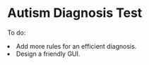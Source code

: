 # Autism Diagnosis Test

To do:
<li> Add more rules for an efficient diagnosis. </li>
<li> Design a friendly GUI. </li>
